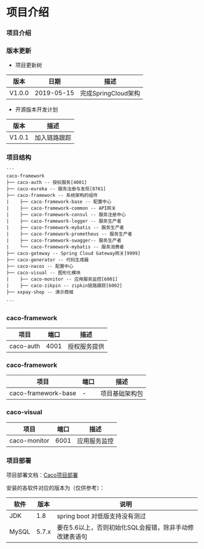 # 项目介绍

### 项目介绍


### 版本更新

* 项目更新树

版本|日期|描述
---|---|---
V1.0.0|2019-05-15|完成SpringCloud架构


* 开源版本开发计划

版本|描述
---|---
V1.0.1|加入链路跟踪

### 项目结构
    ```
    caco-framework
    ├── caco-auth -- 授权服务[4001]
    ├── caco-eureka -- 服务注册与发现[8761]
    ├── caco-framework -- 系统架构的组件 
    |    ├── caco-framework-base -- 配置中心
    |    ├── caco-framework-common -- API网关
    |    ├── caco-framework-consul -- 服务注册中心
    |    ├── caco-framework-logger -- 服务生产者
    |    ├── caco-framework-mybatis -- 服务生产者
    |    ├── caco-framework-prometheus -- 服务生产者
    |    ├── caco-framework-swagger-- 服务生产者
    |    └── caco-framework-mybatis -- 服务消费者
    ├── caco-gateway -- Spring Cloud Gateway网关[9999]
    ├── caco-generator -- 代码生成器
    ├── caco-nacos -- 配置中心
    ├── caco-visual -- 图形化模块
    |    ├── caco-monitor -- 应用服务监控[6001]
    |    ├── caco-zikpin -- zipkin链路跟踪[6002]
    ├── xxpay-shop -- 演示商城
    
    ```
 
### caco-framework
项目|端口|描述
---|---|---
caco-auth|4001|授权服务提供


### caco-framework
项目|端口|描述
---|---|---
caco-framework-base|-|项目基础架构包

### caco-visual
项目|端口|描述
---|---|---
caco-monitor|6001|应用服务监控


### 项目部署

项目部署文档：[Caco项目部署]()

安装的各软件对应的版本为（仅供参考）：

软件|版本|说明
---|---|---
JDK|1.8|spring boot 对低版支持没有测过
MySQL|5.7.x|要在5.6以上，否则初始化SQL会报错，除非手动修改建表语句
